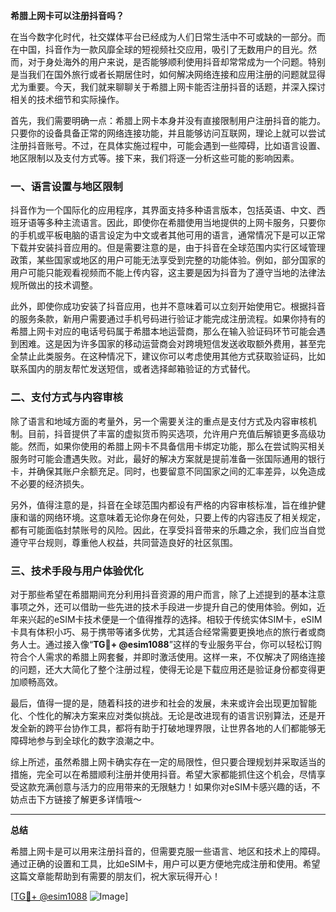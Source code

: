 **希腊上网卡可以注册抖音吗？**

在当今数字化时代，社交媒体平台已经成为人们日常生活中不可或缺的一部分。而在中国，抖音作为一款风靡全球的短视频社交应用，吸引了无数用户的目光。然而，对于身处海外的用户来说，是否能够顺利使用抖音却常常成为一个问题。特别是当我们在国外旅行或者长期居住时，如何解决网络连接和应用注册的问题就显得尤为重要。今天，我们就来聊聊关于希腊上网卡能否注册抖音的话题，并深入探讨相关的技术细节和实际操作。

首先，我们需要明确一点：希腊上网卡本身并没有直接限制用户注册抖音的能力。只要你的设备具备正常的网络连接功能，并且能够访问互联网，理论上就可以尝试注册抖音账号。不过，在具体实施过程中，可能会遇到一些障碍，比如语言设置、地区限制以及支付方式等。接下来，我们将逐一分析这些可能的影响因素。

### 一、语言设置与地区限制

抖音作为一个国际化的应用程序，其界面支持多种语言版本，包括英语、中文、西班牙语等多种主流语言。因此，即使你在希腊使用当地提供的上网卡服务，只要你的手机或平板电脑的语言设定为中文或者其他可用的语言，通常情况下是可以正常下载并安装抖音应用的。但是需要注意的是，由于抖音在全球范围内实行区域管理政策，某些国家或地区的用户可能无法享受到完整的功能体验。例如，部分国家的用户可能只能观看视频而不能上传内容，这主要是因为抖音为了遵守当地的法律法规所做出的技术调整。

此外，即使你成功安装了抖音应用，也并不意味着可以立刻开始使用它。根据抖音的服务条款，新用户需要通过手机号码进行验证才能完成注册流程。如果你持有的希腊上网卡对应的电话号码属于希腊本地运营商，那么在输入验证码环节可能会遇到困难。这是因为许多国家的移动运营商会对跨境短信发送收取额外费用，甚至完全禁止此类服务。在这种情况下，建议你可以考虑使用其他方式获取验证码，比如联系国内的朋友帮忙发送短信，或者选择邮箱验证的方式替代。

### 二、支付方式与内容审核

除了语言和地域方面的考量外，另一个需要关注的重点是支付方式及内容审核机制。目前，抖音提供了丰富的虚拟货币购买选项，允许用户充值后解锁更多高级功能。然而，如果你使用的希腊上网卡不具备信用卡绑定功能，那么在尝试购买相关服务时可能会遭遇失败。对此，最好的解决方案就是提前准备一张国际通用的银行卡，并确保其账户余额充足。同时，也要留意不同国家之间的汇率差异，以免造成不必要的经济损失。

另外，值得注意的是，抖音在全球范围内都设有严格的内容审核标准，旨在维护健康和谐的网络环境。这意味着无论你身在何处，只要上传的内容违反了相关规定，都有可能面临封禁账号的风险。因此，在享受抖音带来的乐趣之余，我们应当自觉遵守平台规则，尊重他人权益，共同营造良好的社区氛围。

### 三、技术手段与用户体验优化

对于那些希望在希腊期间充分利用抖音资源的用户而言，除了上述提到的基本注意事项之外，还可以借助一些先进的技术手段进一步提升自己的使用体验。例如，近年来兴起的eSIM卡技术便是一个值得推荐的选择。相较于传统实体SIM卡，eSIM卡具有体积小巧、易于携带等诸多优势，尤其适合经常需要更换地点的旅行者或商务人士。通过接入像“**TG💪+ @esim1088**”这样的专业服务平台，你可以轻松订购符合个人需求的希腊上网套餐，并即时激活使用。这样一来，不仅解决了网络连接的问题，还大大简化了整个注册过程，使得无论是下载应用还是验证身份都变得更加顺畅高效。

最后，值得一提的是，随着科技的进步和社会的发展，未来或许会出现更加智能化、个性化的解决方案来应对类似挑战。无论是改进现有的语言识别算法，还是开发全新的跨平台协作工具，都将有助于打破地理界限，让世界各地的人们都能够无障碍地参与到全球化的数字浪潮之中。

综上所述，虽然希腊上网卡确实存在一定的局限性，但只要合理规划并采取适当的措施，完全可以在希腊顺利注册并使用抖音。希望大家都能抓住这个机会，尽情享受这款充满创意与活力的应用带来的无限魅力！如果你对eSIM卡感兴趣的话，不妨点击下方链接了解更多详情哦～

---

**总结**

希腊上网卡是可以用来注册抖音的，但需要克服一些语言、地区和技术上的障碍。通过正确的设置和工具，比如eSIM卡，用户可以更方便地完成注册和使用。希望这篇文章能帮助到有需要的朋友们，祝大家玩得开心！

[[TG💪+ @esim1088](https://t.me/s/esim1088) ![Image](https://i.postimg.cc/4NQfJmqS/Snipaste-2025-05-13-00-14-12.png)]